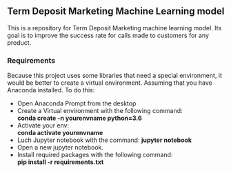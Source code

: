 ## Term Deposit Marketing Machine Learning model
This is a repository for Term Deposit Marketing machine learning model. Its goal is to improve the success rate for calls made to customers for any product.
### Requirements
Because this project uses some libraries that need a special environment, it would be better to create a virtual environment. Assuming that you have Anaconda installed. 
To do this:
* Open Anaconda Prompt from the desktop
* Create a Virtual environment with the following command:    
      **conda create -n yourenvname python=3.6** 
* Activate your env:    
     **conda activate yourenvname**
* Luch Jupyter notebook with the command: 
     **jupyter notebook**
* Open a new jupyter notebook.
* Install required packages with the following command:      
     **pip install -r requirements.txt**
